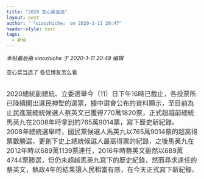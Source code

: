 ```yaml
---
title: "2020 空心菜当选"
layout: post
author: "「xiaozhiche」 on 2020-1-11 20:47"
header-style: text
tags:
  - 新闻
---
```


<head></head>
<body>
 <i class="pstatus"> 本帖最后由 xiaozhiche 于 2020-1-11 20:49 编辑 </i>
 <br> 
 <br> 空心菜当选了 各位博友怎么看
 <br> 
 <br> 
 <br> 
 <div align="left"> 
  <font style="color:rgb(51, 51, 51)"><font face="Arial, &amp;quot"><font style="font-size:17px">2020總統副總統、立委選舉今（11）日下午16時已截止，各投票所已陸續開出選民神聖的選票，據中選會公布的資料顯示，至目前為止民進黨總統候選人蔡英文已獲得770萬1820票，正式超越前總統馬英九在2008年時拿到的765萬9014票，寫下歷史新紀錄。</font></font></font> 
 </div> 
 <div align="left"> 
  <font style="color:rgb(51, 51, 51)"><font face="Arial, &amp;quot"><font style="font-size:17px">2008年總統選舉時，國民黨候選人馬英九以765萬9014票的超高得票數勝選，更創下史上總統候選人最高得票的紀錄，之後馬英九在2012年時以689萬1139票連任，2016年時蔡英文雖然以689萬4744票勝選，但仍未超越馬英九寫下的歷史紀錄，然而尋求連任的蔡英文，執政4年的結果讓人民相當有感，在今天正式寫下新紀錄。</font></font></font> 
 </div>
 <br>
</body>


